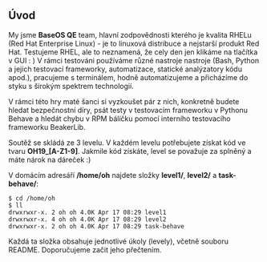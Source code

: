 ## Úvod

My jsme **BaseOS QE** team, hlavní zodpovědnosti kterého je kvalita RHELu (Red Hat Enterprise Linux) - je to linuxová distribuce a nejstarší produkt Red Hat. Testujeme RHEL, ale to neznamená, že cely den jen klikáme na tlačítka v GUI :    )  V rámci testováni používáme různé nastroje nastroje (Bash, Python a jejich testovací frameworky, automatizace, statické analýzatory kódu apod.), pracujeme s terminálem, hodně automatizujeme a přicházíme do styku s širokým spektrem     technologií.
 
V rámci této hry maté šanci si vyzkoušet pár z nich, konkretně budete hledat bezpečnostní díry, psát testy v testovacím frameworku v Pythonu Behave a hledát chybu v RPM bálíčku pomocí interního testovacího frameworku BeakerLib. 

Soutěž se skládá ze 3 levelu. V každém levelu potřebujete získat kód ve tvaru **OH19\_[A-Z1-9]**. Jakmile kód získáte, level se považuje za splněný a máte nárok na dáreček :)

V domácím adresáří **/home/oh** najdete složky **level1/**, **level2/** a **task-behave/**:

```
$ cd /home/oh
$ ll
drwxrwxr-x. 2 oh oh 4.0K Apr 17 08:29 level1
drwxrwxr-x. 4 oh oh 4.0K Apr 17 08:29 level2
drwxrwxr-x. 2 oh oh 4.0K Apr 17 08:29 task-behave
```

Každá ta složka obsahuje jednotlivé úkoly (levely), včetně souboru README. Doporučujeme začit jeho přečtením.
